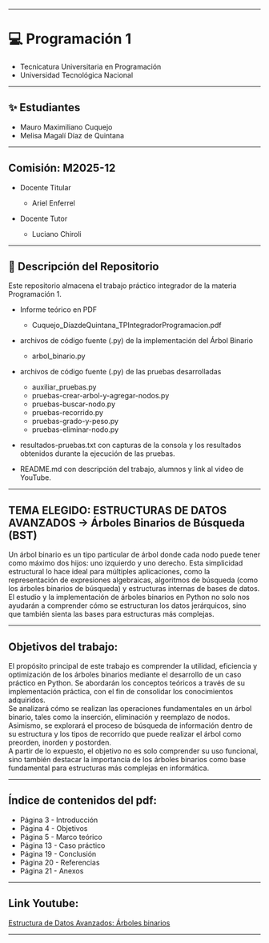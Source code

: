 __________________________________________________________________________________________________________________________________________________________________________________________________________________________________________________________________________________
# 💻 Programación 1
- Tecnicatura Universitaria en Programación
- Universidad Tecnológica Nacional
__________________________________________________________________________________________________________________________________________________________________________________________________________________________________________________________________________________
## ✨ Estudiantes

- Mauro Maximiliano Cuquejo
- Melisa Magalí Díaz de Quintana
__________________________________________________________________________________________________________________________________________________________________________________________________________________________________________________________________________________
## Comisión: M2025-12

- Docente Titular
    * Ariel Enferrel

- Docente Tutor
    * Luciano Chiroli
__________________________________________________________________________________________________________________________________________________________________________________________________________________________________________________________________________________
## 📂 Descripción del Repositorio
Este repositorio almacena el trabajo práctico integrador de la materia Programación 1.<br/>

- Informe teórico en PDF
    * Cuquejo_DíazdeQuintana_TPIntegradorProgramacion.pdf

- archivos de código fuente (.py) de la implementación del Árbol Binario
    * arbol_binario.py

- archivos de código fuente (.py) de las pruebas desarrolladas
    * auxiliar_pruebas.py
    * pruebas-crear-arbol-y-agregar-nodos.py
    * pruebas-buscar-nodo.py
    * pruebas-recorrido.py
    * pruebas-grado-y-peso.py
    * pruebas-eliminar-nodo.py
- resultados-pruebas.txt con capturas de la consola y los resultados obtenidos durante la ejecución de las pruebas.
- README.md con descripción del trabajo, alumnos y link al video de YouTube.
__________________________________________________________________________________________________________________________________________________________________________________________________________________________________________________________________________________
## TEMA ELEGIDO: ESTRUCTURAS DE DATOS AVANZADOS -> Árboles Binarios de Búsqueda (BST)

Un árbol binario es un tipo particular de árbol donde cada nodo puede tener como máximo dos hijos: uno izquierdo y uno derecho. Esta simplicidad estructural lo hace ideal para múltiples aplicaciones, como la representación de expresiones algebraicas, algoritmos de búsqueda (como los árboles binarios de búsqueda) y estructuras internas de bases de datos.<br/>
El estudio y la implementación de árboles binarios en Python no solo nos ayudarán a comprender cómo se estructuran los datos jerárquicos, sino que también sienta las bases para estructuras más complejas.<br/>
__________________________________________________________________________________________________________________________________________________________________________________________________________________________________________________________________________________

## Objetivos del trabajo:
El propósito principal de este trabajo es comprender la utilidad, eficiencia y optimización de los árboles binarios mediante el desarrollo de un caso práctico en Python. Se abordarán los conceptos teóricos a través de su implementación práctica, con el fin de consolidar los conocimientos adquiridos.<br/>
Se analizará cómo se realizan las operaciones fundamentales en un árbol binario, tales como la inserción, eliminación y reemplazo de nodos. Asimismo, se explorará el proceso de búsqueda de información dentro de su estructura y los tipos de recorrido que puede realizar el árbol como preorden, inorden y postorden.<br/>
A partir de lo expuesto, el objetivo no es solo comprender su uso funcional, sino también destacar la importancia de los árboles binarios como base fundamental para estructuras más complejas en informática.<br/>
__________________________________________________________________________________________________________________________________________________________________________________________________________________________________________________________________________________
## Índice de contenidos del pdf:
- Página  3 - Introducción
- Página  4 - Objetivos
- Página  5 - Marco teórico
- Página 13 - Caso práctico
- Página 19 - Conclusión
- Página 20 - Referencias
- Página 21 - Anexos
__________________________________________________________________________________________________________________________________________________________________________________________________________________________________________________________________________________
## Link Youtube:

[Estructura de Datos Avanzados: Árboles binarios](https://youtu.be/P-RrdD-gPvU)
__________________________________________________________________________________________________________________________________________________________________________________________________________________________________________________________________________________
